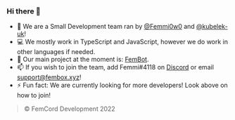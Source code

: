 ### Hi there 👋

- 💬 We are a Small Development team ran by [@Femmi0w0](https://github.com/Femmi0w0) and [@kubelek-uk](https://github.com/kubelek-uk)!
- 💻 We mostly work in TypeScript and JavaScript, however we do work in other languages if needed.
- 🤖 Our main project at the moment is: [FemBot](https://github.com/FemBoxDevelopment/FemBot).
- 📫 If you wish to join the team, add Femmi#4118 on [Discord](https://discord.com) or email [support@fembox.xyz](mailto:support@fembox.xyz)!
- ⚡ Fun fact: We are currently looking for more developers! Look above on how to join!

> © FemCord Development 2022

<!--
**FemBoxDevelopment/FemBoxDevelopment** is a ✨ _special_ ✨ repository because its `README.md` (this file) appears on your GitHub profile.

Here are some ideas to get you started:

- 🔭 I’m currently working on ...
- 🌱 I’m currently learning ...
- 👯 I’m looking to collaborate on ...
- 🤔 I’m looking for help with ...
- 💬 Ask me about ...
- 📫 How to reach me: ...
- 😄 Pronouns: ...
- ⚡ Fun fact: ...
-->
